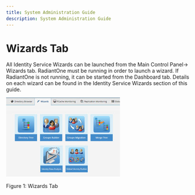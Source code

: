 ```yaml
---
title: System Administration Guide
description: System Administration Guide
---
```


# Wizards Tab

All Identity Service Wizards can be launched from the Main Control Panel-> Wizards tab. RadiantOne must be running in order to launch a wizard. If RadiantOne is not running, it can be started from the Dashboard tab. Details on each wizard can be found in the Identity Service Wizards section of this guide.

![wizards tab](Media/Image3.160.jpg)
 
Figure 1: Wizards Tab
